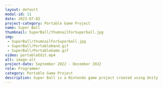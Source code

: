 ```yaml
---
layout: default
modal-id: 11
date: 2023-07-02
project-category: Portable Game Project
name: Super Ball
thumbnail: SuperBall/thumnailForSuperball.jpg
img: 
 - SuperBall/thumnailForSuperball.jpg
 - SuperBall/PortableHand.gif
 - SuperBall/PortableGame.gif
video: portableEdit.mp4
alt: image-alt
project-date: September 2022 - December 2022
role: Programmer
category: Portable Game Project
description: Super Ball is a Nintendo game project created using Unity. Players can throw bowling balls using Nintendo's Joycon, and they have to knock down pins and get score. <br/> The project was built with C# and implemented with the Unity engine.  Also, it is a three-person team project and this project was carried out using the Nintendo development kit. <br/> Due to the short timeframe and the learning process of Nintendo development, this project has a relatively simple game structure. However, my team has added the ability to directly recognize the joycon and throw the ball by calculating the angle at which the player is holding the joycon and the speed at which the player moved the joycon. <br/> It was a meaningful time to develop Nintendo game myself. It was very difficult to get the Joycon's movement input and make it respond in real time, but I was proud to get good results. In particular, this project was very difficult because it couldn't find any resource on the Internet at all, and it had to be helped by a given example code. In addition, time was very tight due to time and space constraints, but I was able to solve problems by constantly trying and meeting with the members.
---
```

